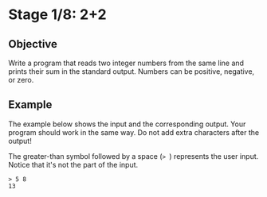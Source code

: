 # Stage 1/8: 2+2
## Objective
Write a program that reads two integer numbers from the same line and prints their sum in the standard output. Numbers can be positive, negative, or zero.

## Example
The example below shows the input and the corresponding output. Your program should work in the same way. Do not add extra characters after the output!

The greater-than symbol followed by a space (`> `) represents the user input. Notice that it's not the part of the input.
```
> 5 8
13
```
